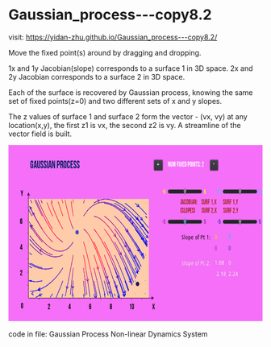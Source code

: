 # Gaussian_process---copy8.2

visit: https://yidan-zhu.github.io/Gaussian_process---copy8.2/

Move the fixed point(s) around by dragging and dropping.

1x and 1y Jacobian(slope) corresponds to a surface 1 in 3D space. 2x and 2y Jacobian corresponds to a surface 2 in 3D space. 

Each of the surface is recovered by Gaussian process, knowing the same set of fixed points(z=0) and two different sets of x and y slopes.

The z values of surface 1 and surface 2 form the vector - (vx, vy) at any location(x,y), the first z1 is vx, the second z2 is vy. A streamline of the vector field is built. 

<img src="https://github.com/Yidan-Zhu/Gaussian_process---copy8.2/blob/main/pic.png?raw=true" width=600 height=350>

code in file: Gaussian Process Non-linear Dynamics System
